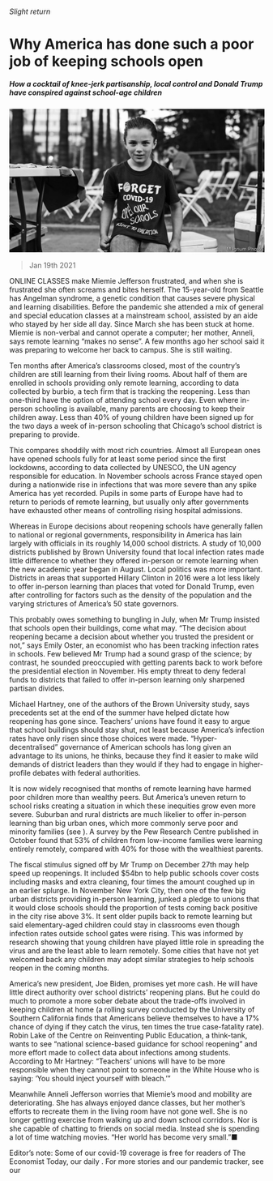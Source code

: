 ###### Slight return

# Why America has done such a poor job of keeping schools open 

##### How a cocktail of knee-jerk partisanship, local control and Donald Trump have conspired against school-age children 

![image](images/20210123_usp010.jpg) 

> Jan 19th 2021 


ONLINE CLASSES make Miemie Jefferson frustrated, and when she is frustrated she often screams and bites herself. The 15-year-old from Seattle has Angelman syndrome, a genetic condition that causes severe physical and learning disabilities. Before the pandemic she attended a mix of general and special education classes at a mainstream school, assisted by an aide who stayed by her side all day. Since March she has been stuck at home. Miemie is non-verbal and cannot operate a computer; her mother, Anneli, says remote learning “makes no sense”. A few months ago her school said it was preparing to welcome her back to campus. She is still waiting.


Ten months after America’s classrooms closed, most of the country’s children are still learning from their living rooms. About half of them are enrolled in schools providing only remote learning, according to data collected by burbio, a tech firm that is tracking the reopening. Less than one-third have the option of attending school every day. Even where in-person schooling is available, many parents are choosing to keep their children away. Less than 40% of young children have been signed up for the two days a week of in-person schooling that Chicago’s school district is preparing to provide.



This compares shoddily with most rich countries. Almost all European ones have opened schools fully for at least some period since the first lockdowns, according to data collected by UNESCO, the UN agency responsible for education. In November schools across France stayed open during a nationwide rise in infections that was more severe than any spike America has yet recorded. Pupils in some parts of Europe have had to return to periods of remote learning, but usually only after governments have exhausted other means of controlling rising hospital admissions.


Whereas in Europe decisions about reopening schools have generally fallen to national or regional governments, responsibility in America has lain largely with officials in its roughly 14,000 school districts. A study of 10,000 districts published by Brown University found that local infection rates made little difference to whether they offered in-person or remote learning when the new academic year began in August. Local politics was more important. Districts in areas that supported Hillary Clinton in 2016 were a lot less likely to offer in-person learning than places that voted for Donald Trump, even after controlling for factors such as the density of the population and the varying strictures of America’s 50 state governors.


This probably owes something to bungling in July, when Mr Trump insisted that schools open their buildings, come what may. “The decision about reopening became a decision about whether you trusted the president or not,” says Emily Oster, an economist who has been tracking infection rates in schools. Few believed Mr Trump had a sound grasp of the science; by contrast, he sounded preoccupied with getting parents back to work before the presidential election in November. His empty threat to deny federal funds to districts that failed to offer in-person learning only sharpened partisan divides.


Michael Hartney, one of the authors of the Brown University study, says precedents set at the end of the summer have helped dictate how reopening has gone since. Teachers’ unions have found it easy to argue that school buildings should stay shut, not least because America’s infection rates have only risen since those choices were made. “Hyper-decentralised” governance of American schools has long given an advantage to its unions, he thinks, because they find it easier to make wild demands of district leaders than they would if they had to engage in higher-profile debates with federal authorities.


It is now widely recognised that months of remote learning have harmed poor children more than wealthy peers. But America’s uneven return to school risks creating a situation in which these inequities grow even more severe. Suburban and rural districts are much likelier to offer in-person learning than big urban ones, which more commonly serve poor and minority families (see ). A survey by the Pew Research Centre published in October found that 53% of children from low-income families were learning entirely remotely, compared with 40% for those with the wealthiest parents.


The fiscal stimulus signed off by Mr Trump on December 27th may help speed up reopenings. It included $54bn to help public schools cover costs including masks and extra cleaning, four times the amount coughed up in an earlier splurge. In November New York City, then one of the few big urban districts providing in-person learning, junked a pledge to unions that it would close schools should the proportion of tests coming back positive in the city rise above 3%. It sent older pupils back to remote learning but said elementary-aged children could stay in classrooms even though infection rates outside school gates were rising. This was informed by research showing that young children have played little role in spreading the virus and are the least able to learn remotely. Some cities that have not yet welcomed back any children may adopt similar strategies to help schools reopen in the coming months.


America’s new president, Joe Biden, promises yet more cash. He will have little direct authority over school districts’ reopening plans. But he could do much to promote a more sober debate about the trade-offs involved in keeping children at home (a rolling survey conducted by the University of Southern California finds that Americans believe themselves to have a 17% chance of dying if they catch the virus, ten times the true case-fatality rate). Robin Lake of the Centre on Reinventing Public Education, a think-tank, wants to see “national science-based guidance for school reopening” and more effort made to collect data about infections among students. According to Mr Hartney: “Teachers’ unions will have to be more responsible when they cannot point to someone in the White House who is saying: ‘You should inject yourself with bleach.’”


Meanwhile Anneli Jefferson worries that Miemie’s mood and mobility are deteriorating. She has always enjoyed dance classes, but her mother’s efforts to recreate them in the living room have not gone well. She is no longer getting exercise from walking up and down school corridors. Nor is she capable of chatting to friends on social media. Instead she is spending a lot of time watching movies. “Her world has become very small.”■


Editor’s note: Some of our covid-19 coverage is free for readers of The Economist Today, our daily . For more stories and our pandemic tracker, see our 


